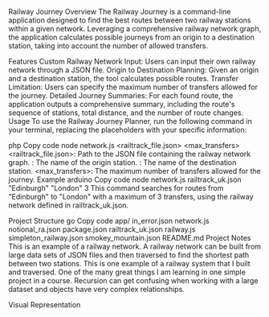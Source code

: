 Railway Journey
Overview
The Railway Journey is a command-line application designed to find the best routes between two railway stations within a given network. Leveraging a comprehensive railway network graph, the application calculates possible journeys from an origin to a destination station, taking into account the number of allowed transfers.

Features
Custom Railway Network Input: Users can input their own railway network through a JSON file.
Origin to Destination Planning: Given an origin and a destination station, the tool calculates possible routes.
Transfer Limitation: Users can specify the maximum number of transfers allowed for the journey.
Detailed Journey Summaries: For each found route, the application outputs a comprehensive summary, including the route's sequence of stations, total distance, and the number of route changes.
Usage
To use the Railway Journey Planner, run the following command in your terminal, replacing the placeholders with your specific information:

php
Copy code
node network.js <railtrack_file.json> <origin> <destination> <max_transfers>
<railtrack_file.json>: Path to the JSON file containing the railway network graph.
<origin>: The name of the origin station.
<destination>: The name of the destination station.
<max_transfers>: The maximum number of transfers allowed for the journey.
Example
arduino
Copy code
node network.js railtrack_uk.json "Edinburgh" "London" 3
This command searches for routes from "Edinburgh" to "London" with a maximum of 3 transfers, using the railway network defined in railtrack_uk.json.

Project Structure
go
Copy code
app/
in_error.json
network.js
notional_ra.json
package.json
railtrack_uk.json
railway.js
simpleton_railway.json
smokey_mountain.json
README.md
Project Notes
This is an example of a railway network. A railway network can be built from large data sets of JSON files and then traversed to find the shortest path between two stations. This is one example of a railway system that I built and traversed. One of the many great things I am learning in one simple project in a course. Recursion can get confusing when working with a large dataset and objects have very complex relationships.

Visual Representation
